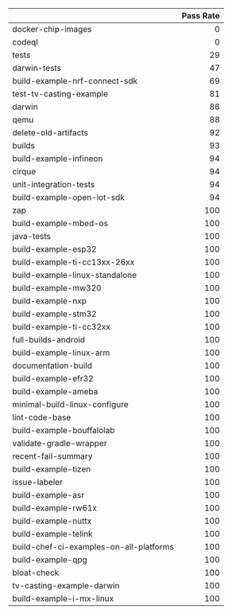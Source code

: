 |                                         |   Pass Rate |
|:----------------------------------------|------------:|
| docker-chip-images                      |           0 |
| codeql                                  |           0 |
| tests                                   |          29 |
| darwin-tests                            |          47 |
| build-example-nrf-connect-sdk           |          69 |
| test-tv-casting-example                 |          81 |
| darwin                                  |          86 |
| qemu                                    |          88 |
| delete-old-artifacts                    |          92 |
| builds                                  |          93 |
| build-example-infineon                  |          94 |
| cirque                                  |          94 |
| unit-integration-tests                  |          94 |
| build-example-open-iot-sdk              |          94 |
| zap                                     |         100 |
| build-example-mbed-os                   |         100 |
| java-tests                              |         100 |
| build-example-esp32                     |         100 |
| build-example-ti-cc13xx-26xx            |         100 |
| build-example-linux-standalone          |         100 |
| build-example-mw320                     |         100 |
| build-example-nxp                       |         100 |
| build-example-stm32                     |         100 |
| build-example-ti-cc32xx                 |         100 |
| full-builds-android                     |         100 |
| build-example-linux-arm                 |         100 |
| documentation-build                     |         100 |
| build-example-efr32                     |         100 |
| build-example-ameba                     |         100 |
| minimal-build-linux-configure           |         100 |
| lint-code-base                          |         100 |
| build-example-bouffalolab               |         100 |
| validate-gradle-wrapper                 |         100 |
| recent-fail-summary                     |         100 |
| build-example-tizen                     |         100 |
| issue-labeler                           |         100 |
| build-example-asr                       |         100 |
| build-example-rw61x                     |         100 |
| build-example-nuttx                     |         100 |
| build-example-telink                    |         100 |
| build-chef-ci-examples-on-all-platforms |         100 |
| build-example-qpg                       |         100 |
| bloat-check                             |         100 |
| tv-casting-example-darwin               |         100 |
| build-example-i-mx-linux                |         100 |